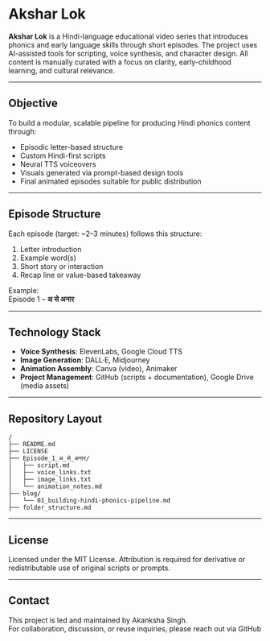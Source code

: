# Akshar Lok

**Akshar Lok** is a Hindi-language educational video series that introduces phonics and early language skills through short episodes. The project uses AI-assisted tools for scripting, voice synthesis, and character design. All content is manually curated with a focus on clarity, early-childhood learning, and cultural relevance.

---

## Objective

To build a modular, scalable pipeline for producing Hindi phonics content through:
- Episodic letter-based structure
- Custom Hindi-first scripts
- Neural TTS voiceovers
- Visuals generated via prompt-based design tools
- Final animated episodes suitable for public distribution

---

## Episode Structure

Each episode (target: ~2–3 minutes) follows this structure:
1. Letter introduction
2. Example word(s)
3. Short story or interaction
4. Recap line or value-based takeaway

Example:  
Episode 1 – **अ से अनार**

---

## Technology Stack

- **Voice Synthesis**: ElevenLabs, Google Cloud TTS
- **Image Generation**: DALL·E, Midjourney
- **Animation Assembly**: Canva (video), Animaker
- **Project Management**: GitHub (scripts + documentation), Google Drive (media assets)

---

## Repository Layout

```
/
├── README.md
├── LICENSE
├── Episode_1_अ_से_अनार/
│   ├── script.md
│   ├── voice_links.txt
│   ├── image_links.txt
│   └── animation_notes.md
├── blog/
│   └── 01_building-hindi-phonics-pipeline.md
├── folder_structure.md
```

---

## License

Licensed under the MIT License. Attribution is required for derivative or redistributable use of original scripts or prompts.

---

## Contact

This project is led and maintained by Akanksha Singh.  
For collaboration, discussion, or reuse inquiries, please reach out via GitHub
